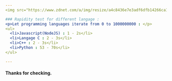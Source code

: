 ```yaml
---
<img src="https://www.zdnet.com/a/img/resize/a4c8436e7e3adf6dfb14266ca1aa83b8157ad0c2/2021/07/19/8a337c80-5ed6-43a1-98fb-b981d420890f/programming-languages-shutterstock-1680857539.jpg?auto=webp&fit=crop&height=675&width=1200" alt="photo langage" />

### Rapidity test for different langage :
<p>Let programming languages ​​iterate from 0 to 1000000000 : </p>
<ul>
  <li>Javascript(NodeJS) : 1 - 2s</li>
  <li>Langage C : 2 - 3s</li>
  <li>C++ : 2 - 3s</li>
  <li>Python : 53 - 70s</li>
</ul>

---
```

#### Thanks for checking.
